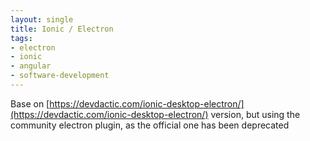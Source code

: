 ```yaml
---
layout: single
title: Ionic / Electron
tags:
- electron
- ionic
- angular
- software-development
---
```


Base on [https://devdactic.com/ionic-desktop-electron/](https://devdactic.com/ionic-desktop-electron/) version, but using the community electron plugin, as the official one has been deprecated


